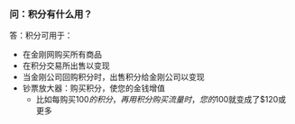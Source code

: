 ### 问：积分有什么用？
答：积分可用于：
- 在金刚网购买所有商品
- 在积分交易所出售以变现
- 当金刚公司回购积分时，出售积分给金刚公司以变现
- 钞票放大器：购买积分，使您的金钱增值
  - 比如每购买$100的积分，再用积分购买流量时，您的$100就变成了$120或更多
